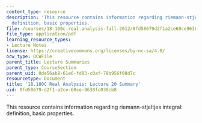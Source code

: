 ```yaml
---
content_type: resource
description: 'This resource contains information regarding riemann-stjeltjes integral:
  definition, basic properties.'
file: /courses/18-100c-real-analysis-fall-2012/8fd58679d2f1a2ce60ce9638fc038cb8_MIT18_100CF12_l20sum.pdf
file_type: application/pdf
learning_resource_types:
- Lecture Notes
license: https://creativecommons.org/licenses/by-nc-sa/4.0/
ocw_type: OCWFile
parent_title: Lecture Summaries
parent_type: CourseSection
parent_uid: 0de56ab8-61e6-fd83-c0af-79b956f08d7c
resourcetype: Document
title: '18.100C Real Analysis: Lecture 20 Summary'
uid: 8fd58679-d2f1-a2ce-60ce-9638fc038cb8
---
```

This resource contains information regarding riemann-stjeltjes integral: definition, basic properties.